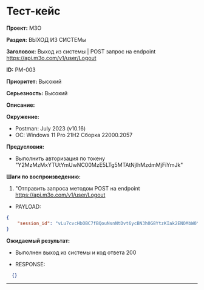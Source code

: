 # Тест-кейс

**Проект:** M3O

**Раздел:** ВЫХОД ИЗ СИСТЕМы

**Заголовок:** Выход из системы | POST запрос на endpoint <https://api.m3o.com/v1/user/Logout>

**ID:** PM-003

 **Приоритет:** Высокий

 **Серьезность:** Высокий

**Описание:**

**Окружение:**  

* Postman: July 2023 (v10.16)
* OC: Windows 11 Pro 21H2 Сборка 22000.2057

**Предусловия:**

* Выполнить авторизация по токену "Y2MzMzMxYTUtYmUwNC00MzE5LTg5MTAtNjlhMzdmMjFiYmJk"

**Шаги по воспроизведению:**

1. "Отправить запроса методом POST на endpoint <https://api.m3o.com/v1/user/Logout>  

* PAYLOAD:

```json
{
    "session_id": "vLu7cvcHbOBC7fBQouNsnNtDvt6ycBN3h0G8YtzKIak2ENOMbW0YIBCmMqpeMoGMgK97WY6ZWS6BH8ghgI7GsLHQRURoj3ZNuwPg75o9iIsSOZQyVGJZo1DD3Hhd9fUu"
}
```

**Ожидаемый результат:**

* Выполнен выход из системы и код ответа 200

* RESPONSE:

```json
  {}
```

---
